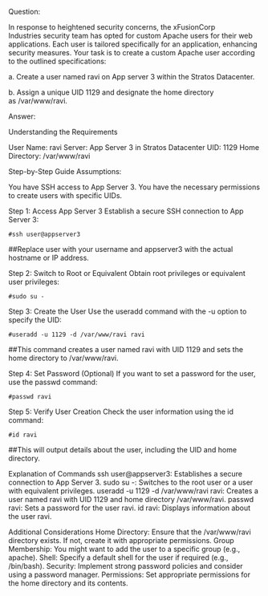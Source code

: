 Question: 

In response to heightened security concerns, the xFusionCorp Industries security team has opted for custom Apache users for their web applications. 
Each user is tailored specifically for an application, enhancing security measures. Your task is to create a custom Apache user according to the outlined specifications:


a. Create a user named ravi on App server 3 within the Stratos Datacenter.

b. Assign a unique UID 1129 and designate the home directory as /var/www/ravi.


Answer:

Understanding the Requirements

User Name: ravi
Server: App Server 3 in Stratos Datacenter
UID: 1129
Home Directory: /var/www/ravi

Step-by-Step Guide
Assumptions:

You have SSH access to App Server 3.
You have the necessary permissions to create users with specific UIDs.

Step 1: Access App Server 3
Establish a secure SSH connection to App Server 3:

    #ssh user@appserver3

##Replace user with your username and appserver3 with the actual hostname or IP address.

Step 2: Switch to Root or Equivalent
Obtain root privileges or equivalent user privileges:

    #sudo su -


Step 3: Create the User
Use the useradd command with the -u option to specify the UID:

    #useradd -u 1129 -d /var/www/ravi ravi

##This command creates a user named ravi with UID 1129 and sets the home directory to /var/www/ravi.

Step 4: Set Password (Optional)
If you want to set a password for the user, use the passwd command:

    #passwd ravi

Step 5: Verify User Creation
Check the user information using the id command:

    #id ravi

##This will output details about the user, including the UID and home directory.

Explanation of Commands
ssh user@appserver3: Establishes a secure connection to App Server 3.
sudo su -: Switches to the root user or a user with equivalent privileges.
useradd -u 1129 -d /var/www/ravi ravi: Creates a user named ravi with UID 1129 and home directory /var/www/ravi.
passwd ravi: Sets a password for the user ravi.
id ravi: Displays information about the user ravi.


Additional Considerations
Home Directory: Ensure that the /var/www/ravi directory exists. If not, create it with appropriate permissions.
Group Membership: You might want to add the user to a specific group (e.g., apache).
Shell: Specify a default shell for the user if required (e.g., /bin/bash).
Security: Implement strong password policies and consider using a password manager.
Permissions: Set appropriate permissions for the home directory and its contents.





